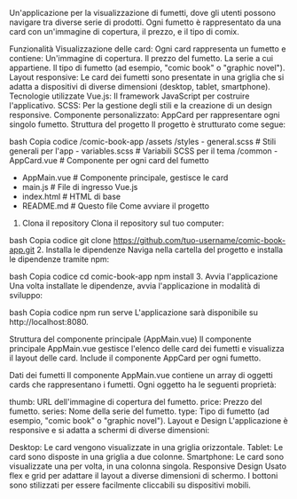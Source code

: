 Un'applicazione per la visualizzazione di fumetti, dove gli utenti possono navigare tra diverse serie di prodotti. Ogni fumetto è rappresentato da una card con un'immagine di copertura, il prezzo, e il tipo di comix.

Funzionalità
Visualizzazione delle card: Ogni card rappresenta un fumetto e contiene:
Un'immagine di copertura.
Il prezzo del fumetto.
La serie a cui appartiene.
Il tipo di fumetto (ad esempio, "comic book" o "graphic novel").
Layout responsive: Le card dei fumetti sono presentate in una griglia che si adatta a dispositivi di diverse dimensioni (desktop, tablet, smartphone).
Tecnologie utilizzate
Vue.js: Il framework JavaScript per costruire l'applicativo.
SCSS: Per la gestione degli stili e la creazione di un design responsive.
Componente personalizzato: AppCard per rappresentare ogni singolo fumetto.
Struttura del progetto
Il progetto è strutturato come segue:

bash
Copia codice
/comic-book-app
/assets
/styles - general.scss # Stili generali per l'app - variables.scss # Variabili SCSS per il tema
/common - AppCard.vue # Componente per ogni card del fumetto

- AppMain.vue # Componente principale, gestisce le card
- main.js # File di ingresso Vue.js
- index.html # HTML di base
- README.md # Questo file
  Come avviare il progetto

1. Clona il repository
   Clona il repository sul tuo computer:

bash
Copia codice
git clone https://github.com/tuo-username/comic-book-app.git 2. Installa le dipendenze
Naviga nella cartella del progetto e installa le dipendenze tramite npm:

bash
Copia codice
cd comic-book-app
npm install 3. Avvia l'applicazione
Una volta installate le dipendenze, avvia l'applicazione in modalità di sviluppo:

bash
Copia codice
npm run serve
L'applicazione sarà disponibile su http://localhost:8080.

Struttura del componente principale (AppMain.vue)
Il componente principale AppMain.vue gestisce l'elenco delle card dei fumetti e visualizza il layout delle card. Include il componente AppCard per ogni fumetto.

Dati dei fumetti
Il componente AppMain.vue contiene un array di oggetti cards che rappresentano i fumetti. Ogni oggetto ha le seguenti proprietà:

thumb: URL dell'immagine di copertura del fumetto.
price: Prezzo del fumetto.
series: Nome della serie del fumetto.
type: Tipo di fumetto (ad esempio, "comic book" o "graphic novel").
Layout e Design
L'applicazione è responsive e si adatta a schermi di diverse dimensioni:

Desktop: Le card vengono visualizzate in una griglia orizzontale.
Tablet: Le card sono disposte in una griglia a due colonne.
Smartphone: Le card sono visualizzate una per volta, in una colonna singola.
Responsive Design
Usato flex e grid per adattare il layout a diverse dimensioni di schermo.
I bottoni sono stilizzati per essere facilmente cliccabili su dispositivi mobili.
